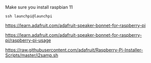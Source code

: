 Make sure you install raspbian 11

```
ssh launchpi@launchpi
```

https://learn.adafruit.com/adafruit-speaker-bonnet-for-raspberry-pi

https://learn.adafruit.com/adafruit-speaker-bonnet-for-raspberry-pi/raspberry-pi-usage

https://raw.githubusercontent.com/adafruit/Raspberry-Pi-Installer-Scripts/master/i2samp.sh


